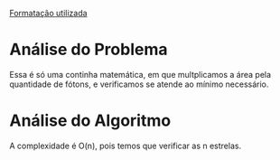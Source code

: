 [Formatação utilizada](https://katex.org/docs/supported.html)
# Análise do Problema
Essa é só uma continha matemática, em que multplicamos a área pela quantidade de fótons, e verificamos se atende ao mínimo necessário. 

# Análise do Algoritmo
A complexidade é O(n), pois temos que verificar as n estrelas. 